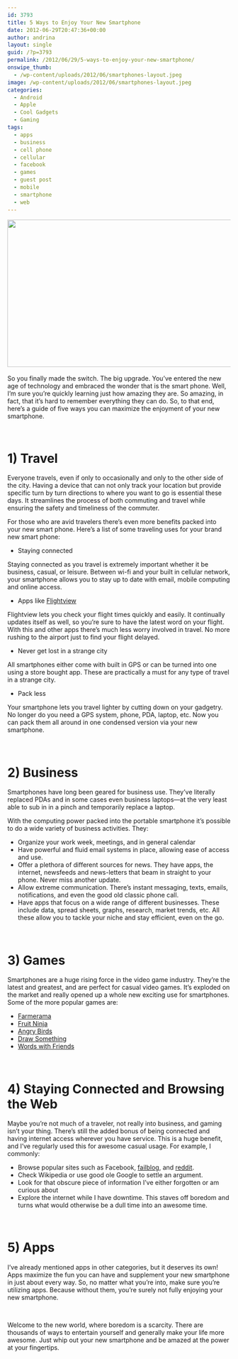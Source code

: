 ```yaml
---
id: 3793
title: 5 Ways to Enjoy Your New Smartphone
date: 2012-06-29T20:47:36+00:00
author: andrina
layout: single
guid: /?p=3793
permalink: /2012/06/29/5-ways-to-enjoy-your-new-smartphone/
onswipe_thumb:
  - /wp-content/uploads/2012/06/smartphones-layout.jpeg
image: /wp-content/uploads/2012/06/smartphones-layout.jpeg
categories:
  - Android
  - Apple
  - Cool Gadgets
  - Gaming
tags:
  - apps
  - business
  - cell phone
  - cellular
  - facebook
  - games
  - guest post
  - mobile
  - smartphone
  - web
---
```

[<img class="aligncenter size-full wp-image-3826" title="smartphones-layout" src="/wp-content/uploads/2012/06/smartphones-layout.jpeg" alt="" width="590" height="332" srcset="/wp-content/uploads/2012/06/smartphones-layout.jpeg 590w, /wp-content/uploads/2012/06/smartphones-layout-300x168.jpeg 300w, /wp-content/uploads/2012/06/smartphones-layout-180x101.jpeg 180w, /wp-content/uploads/2012/06/smartphones-layout-360x202.jpeg 360w" sizes="(max-width: 590px) 100vw, 590px" />](/wp-content/uploads/2012/06/smartphones-layout.jpeg)

So you finally made the switch. The big upgrade. You’ve entered the new age of technology and embraced the wonder that is the smart phone. Well, I’m sure you’re quickly learning just how amazing they are. So amazing, in fact, that it’s hard to remember everything they can do. So, to that end, here’s a guide of five ways you can maximize the enjoyment of your new smartphone.

&nbsp;

# 1) Travel

Everyone travels, even if only to occasionally and only to the other side of the city. Having a device that can not only track your location but provide specific turn by turn directions to where you want to go is essential these days. It streamlines the process of both commuting and travel while ensuring the safety and timeliness of the commuter.

For those who are avid travelers there’s even more benefits packed into your new smart phone. Here’s a list of some traveling uses for your brand new smart phone:

  * Staying connected

Staying connected as you travel is extremely important whether it be business, casual, or leisure. Between wi-fi and your built in cellular network, your smartphone allows you to stay up to date with email, mobile computing and online access.

  * Apps like <a title="Flightview" href="http://www.flightview.com/" target="_blank">Flightview</a>

Flightview lets you check your flight times quickly and easily. It continually updates itself as well, so you’re sure to have the latest word on your flight. With this and other apps there’s much less worry involved in travel. No more rushing to the airport just to find your flight delayed.

  * Never get lost in a strange city

All smartphones either come with built in GPS or can be turned into one using a store bought app. These are practically a must for any type of travel in a strange city.

  * Pack less

Your smartphone lets you travel lighter by cutting down on your gadgetry. No longer do you need a GPS system, phone, PDA, laptop, etc. Now you can pack them all around in one condensed version via your new smartphone.

&nbsp;

# 2) Business

Smartphones have long been geared for business use. They’ve literally replaced PDAs and in some cases even business laptops—at the very least able to sub in in a pinch and temporarily replace a laptop.

With the computing power packed into the portable smartphone it’s possible to do a wide variety of business activities. They:

  * Organize your work week, meetings, and in general calendar
  * Have powerful and fluid email systems in place, allowing ease of access and use.
  * Offer a plethora of different sources for news. They have apps, the internet, newsfeeds and news-letters that beam in straight to your phone. Never miss another update.
  * Allow extreme communication. There’s instant messaging, texts, emails, notifications, and even the good old classic phone call.
  * Have apps that focus on a wide range of different businesses. These include data, spread sheets, graphs, research, market trends, etc. All these allow you to tackle your niche and stay efficient, even on the go.

&nbsp;

# 3) Games

Smartphones are a huge rising force in the video game industry. They’re the latest and greatest, and are perfect for casual video games. It’s exploded on the market and really opened up a whole new exciting use for smartphones. Some of the more popular games are:

  * <a title="Farmerama" href="http://us.farmerama.com/" target="_blank">Farmerama</a>
  * <a title="Fruit Ninja" href="http://itunes.apple.com/us/app/fruit-ninja/id362949845?mt=8" target="_blank">Fruit Ninja</a>
  * <a title="Angry Birds" href="http://itunes.apple.com/us/app/angry-birds/id343200656?mt=8" target="_blank">Angry Birds</a>
  * <a title="Draw Something" href="http://itunes.apple.com/us/app/draw-something-free/id488628250?mt=8" target="_blank">Draw Something</a>
  * <a title="Words With Friends" href="http://itunes.apple.com/us/app/words-with-friends-free/id321916506?mt=8" target="_blank">Words with Friends</a>

&nbsp;

# 4) Staying Connected and Browsing the Web

Maybe you’re not much of a traveler, not really into business, and gaming isn’t your thing. There’s still the added bonus of being connected and having internet access wherever you have service. This is a huge benefit, and I’ve regularly used this for awesome casual usage. For example, I commonly:

  * Browse popular sites such as Facebook, <a href="http://failblog.org/" target="_blank">failblog</a>, and <a title="Reddit" href="http://www.reddit.com/" target="_blank">reddit</a>.
  * Check Wikipedia or use good ole Google to settle an argument.
  * Look for that obscure piece of information I’ve either forgotten or am curious about
  * Explore the internet while I have downtime. This staves off boredom and turns what would otherwise be a dull time into an awesome time.

&nbsp;

# 5) Apps

I’ve already mentioned apps in other categories, but it deserves its own! Apps maximize the fun you can have and supplement your new smartphone in just about every way. So, no matter what you’re into, make sure you’re utilizing apps. Because without them, you’re surely not fully enjoying your new smartphone.

&nbsp;

Welcome to the new world, where boredom is a scarcity. There are thousands of ways to entertain yourself and generally make your life more awesome. Just whip out your new smartphone and be amazed at the power at your fingertips.
